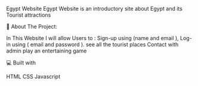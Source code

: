 Egypt Website
Egypt Website is an introductory site about Egypt and its Tourist attractions

🧐 About The Project:

In This Website I will allow Users to :
Sign-up using (name and email ),
Log-in using ( email and password ).
see all the tourist places
Contact with admin
play an entertaining game

💻 Built with

HTML
CSS
Javascript
